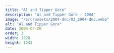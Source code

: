 ```yaml
---
title: "Al and Tipper Gore"
description: "Al and Tipper Gore - 2004"
image: "/src/assets/2004-dnc/03_2004-dnc.webp"
alt: "Al and Tipper Gore"
date: 2004-07-26
order: 3
width: 1920
height: 1242
---
```

